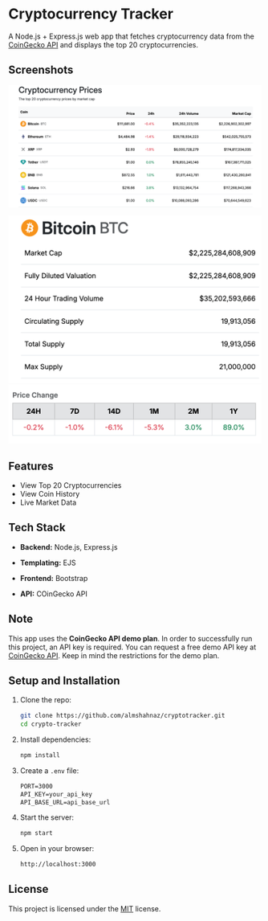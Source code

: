 # Cryptocurrency Tracker

A Node.js + Express.js web app that fetches cryptocurrency data 
from the [CoinGecko API](https://www.coingecko.com/en/api) and 
displays the top 20 cryptocurrencies.

## Screenshots
![Cryptocurrency List](./screenshots/list.png)

![alt text](./screenshots/coin.png) 
![alt text](./screenshots/price.png)

## Features 

- View Top 20 Cryptocurrencies
- View Coin History
- Live Market Data

## Tech Stack

- **Backend:** Node.js, Express.js

- **Templating:** EJS

- **Frontend:** Bootstrap

- **API:** COinGecko API

## Note

This app uses the **CoinGecko API demo plan**. In order
to successfully run this project, an API key is required.
You can request a free demo API key at
[CoinGecko API](https://www.coingecko.com/en/api). Keep in mind 
the restrictions for the demo plan.

## Setup and Installation

1. Clone the repo:

    ```bash 
    git clone https://github.com/almshahnaz/cryptotracker.git
    cd crypto-tracker
    ```

2. Install dependencies:
    ```bash 
    npm install
    ```

3. Create a `.env` file:
    ```env
    PORT=3000
    API_KEY=your_api_key
    API_BASE_URL=api_base_url
    ```

4. Start the server:
    ```bash
    npm start
    ```

5. Open in your browser:
    ```bash
    http://localhost:3000
    ```

## License

This project is licensed under the [MIT](LICENSE.md) license.

